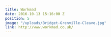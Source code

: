 ```yaml
---
title: Workmad
date: 2016-10-13 15:16:00 Z
position: 5
image: "/uploads/Bridget-Grenville-Cleave.jpg"
link: http://www.workmad.co.uk/
---
```


